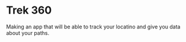 # Trek 360

Making an app that will be able to track your locatino and give you data about your paths.
